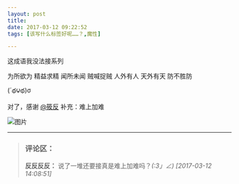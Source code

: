 ```yaml
---
layout: post
title: 
date: 2017-03-12 09:22:52
tags: [该写什么标签好呢……？,魔性]

---
```

这成语我没法接系列  

为所欲为 精益求精 闻所未闻 贼喊捉贼 人外有人 天外有天 防不胜防  

(´థ౪థ)σ

对了，感谢 [@筱反](http://www.lofter.com/mentionredirect.do?blogId=514021319) 补充：难上加难


![图片](./images/_LofteremhSNkVpRmJBejlYQ3l1c3ZlR1g0enp4ZXdhdUxsei9XL0E4d25CeThKQUNLcXJTWUVENXZRPT0.jpg)


---
> ### 评论区：
>**反反反反：** 说了一堆还要接真是难上加难吗？_(:3」∠)_  *[2017-03-12 14:08:51]*
>
>